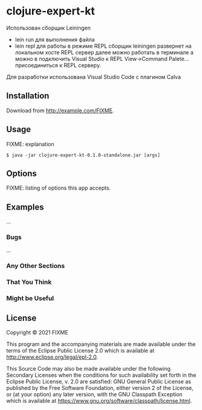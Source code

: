 # clojure-expert-kt

Использован сборщик Leiningen

- lein run для выполнения файла
- lein repl для работы в режиме REPL
  сборщик leiningen развернет на локальном хосте REPL сервер
  далее можно работать в терминале а можно в подключить Visual Studio к REPL
  View->Command Palete... присоединиться к REPL серверу.

Для разработки использована Visual Studio Code с плагином Calva

## Installation

Download from http://example.com/FIXME.

## Usage

FIXME: explanation

    $ java -jar clojure-expert-kt-0.1.0-standalone.jar [args]

## Options

FIXME: listing of options this app accepts.

## Examples

...

### Bugs

...

### Any Other Sections
### That You Think
### Might be Useful

## License

Copyright © 2021 FIXME

This program and the accompanying materials are made available under the
terms of the Eclipse Public License 2.0 which is available at
http://www.eclipse.org/legal/epl-2.0.

This Source Code may also be made available under the following Secondary
Licenses when the conditions for such availability set forth in the Eclipse
Public License, v. 2.0 are satisfied: GNU General Public License as published by
the Free Software Foundation, either version 2 of the License, or (at your
option) any later version, with the GNU Classpath Exception which is available
at https://www.gnu.org/software/classpath/license.html.
